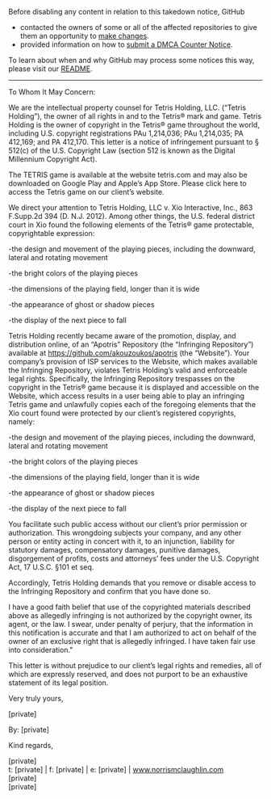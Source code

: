 Before disabling any content in relation to this takedown notice, GitHub
- contacted the owners of some or all of the affected repositories to give them an opportunity to [make changes](https://docs.github.com/en/github/site-policy/dmca-takedown-policy#a-how-does-this-actually-work).
- provided information on how to [submit a DMCA Counter Notice](https://docs.github.com/en/articles/guide-to-submitting-a-dmca-counter-notice).

To learn about when and why GitHub may process some notices this way, please visit our [README](https://github.com/github/dmca/blob/master/README.md#anatomy-of-a-takedown-notice).

---

To Whom It May Concern:

 

We are the intellectual property counsel for Tetris Holding, LLC. (“Tetris Holding”), the owner of all rights in and to the Tetris® mark and game. Tetris Holding is the owner of copyright in the Tetris® game throughout the world, including U.S. copyright registrations PAu 1,214,036; PAu 1,214,035; PA 412,169; and PA 412,170.  This letter is a notice of infringement pursuant to § 512(c) of the U.S. Copyright Law (section 512 is known as the Digital Millennium Copyright Act). 

 

The TETRIS game is available at the website tetris.com and may also be downloaded on Google Play and Apple’s App Store.  Please click here to access the Tetris game on our client’s website.

 

We direct your attention to Tetris Holding, LLC v. Xio Interactive, Inc.,  863 F.Supp.2d 394 (D. N.J. 2012). Among other things, the U.S. federal district court in Xio found the following elements of the Tetris® game protectable, copyrightable expression:

 

-the design and movement of the playing pieces, including the downward, lateral and rotating movement

 

-the bright colors of the playing pieces

 

-the dimensions of the playing field, longer than it is wide

 

-the appearance of ghost or shadow pieces

 

-the display of the next piece to fall

 

Tetris Holding recently became aware of the promotion, display, and distribution online, of an “Apotris” Repository (the “Infringing Repository”) available at https://github.com/akouzoukos/apotris (the “Website”).  Your company’s provision of ISP services to the Website, which makes available the Infringing Repository, violates Tetris Holding’s valid and enforceable legal rights. Specifically, the Infringing Repository trespasses on the copyright in the Tetris® game because it is displayed and accessible on the Website, which access results in a user being able to play an infringing Tetris game and unlawfully copies each of the foregoing elements that the Xio court found were protected by our client’s registered copyrights, namely:

 

-the design and movement of the playing pieces, including the downward, lateral and rotating movement

 

-the bright colors of the playing pieces

 

-the dimensions of the playing field, longer than it is wide

 

-the appearance of ghost or shadow pieces

 

-the display of the next piece to fall

 

 

You facilitate such public access without our client’s prior permission or authorization. This wrongdoing subjects your company, and any other person or entity acting in concert with it, to an injunction, liability for statutory damages, compensatory damages, punitive damages, disgorgement of profits, costs and attorneys’ fees under the U.S. Copyright Act, 17 U.S.C. §101 et seq. 

Accordingly, Tetris Holding demands that you remove or disable access to the Infringing Repository and confirm that you have done so.

 

I have a good faith belief that use of the copyrighted materials described above as allegedly infringing is not authorized by the copyright owner, its agent, or the law. I swear, under penalty of perjury, that the information in this notification is accurate and that I am authorized to act on behalf of the owner of an exclusive right that is allegedly infringed. I have taken fair use into consideration."

This letter is without prejudice to our client’s legal rights and remedies, all of which are expressly reserved, and does not purport to be an exhaustive statement of its legal position.

Very truly yours,

[private]  

By: [private]  

 

 

 



Kind regards,

[private]  
t: [private] | f: [private] | e: [private] | www.norrismclaughlin.com  
[private]  
[private]  
